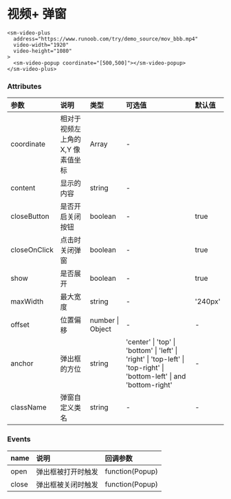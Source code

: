 # 视频+ 弹窗

```vue
<sm-video-plus
  address="https://www.runoob.com/try/demo_source/mov_bbb.mp4"
  video-width="1920"
  video-height="1080"
>
  <sm-video-popup coordinate="[500,500]"></sm-video-popup>
</sm-video-plus>
```

### Attributes

| 参数        | 说明             | 类型             | 可选值                                                                                                                 | 默认值  |
| :---------- | :--------------- | :--------------- | :--------------------------------------------------------------------------------------------------------------------- | :------ |
| coordinate  | 相对于视频左上角的 X,Y 像素值坐标     | Array            | - 
| content | 显示的内容 |    string | -   
| closeButton | 是否开启关闭按钮 | boolean          | -                                                                                                                      | true    |
| closeOnClick | 点击时关闭弹窗 | boolean          | -                                                                                                                      | true    |
| show        | 是否展开         | boolean          | -                                                                                                                      | true    |
| maxWidth    | 最大宽度         | string           | -                                                                                                                      | '240px' |
| offset      | 位置偏移         | number \| Object | -                                                                                                                      | -       |
| anchor      | 弹出框的方位     | string           | 'center' \| 'top' \| 'bottom' \| 'left' \| 'right' \| 'top-left' \| 'top-right' \| 'bottom-left' \| and 'bottom-right' | -       |
| className | 弹窗自定义类名 | string | - | -

### Events

| name  | 说明               | 回调参数        |
| :---- | :----------------- | :-------------- |
| open  | 弹出框被打开时触发 | function(Popup) |
| close | 弹出框被关闭时触发 | function(Popup) |
